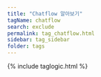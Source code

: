 ```yaml
---
title: "Chatflow 알아보기"
tagName: chatflow
search: exclude
permalink: tag_chatflow.html
sidebar: tag_sidebar
folder: tags
---
```

{% include taglogic.html %}

